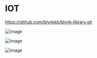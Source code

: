 # IOT
https://github.com/blynkkk/blynk-library.git

![image](https://github.com/Lavanyashankar09/IOT/assets/64472461/8caace3f-0f45-44b7-b355-22203d1267b1)

![image](https://github.com/Lavanyashankar09/IOT/assets/64472461/e0996e5e-e0d3-4e6a-afcd-1d31a3966266)

![image](https://github.com/Lavanyashankar09/IOT/assets/64472461/5128a874-7d4e-4d64-aa2f-668ede453b3b)

